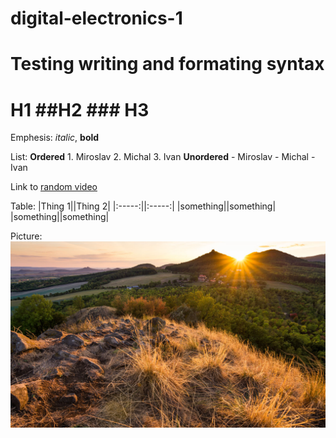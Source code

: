 # digital-electronics-1

# Testing writing and formating syntax
# H1 ##H2 ### H3

Emphesis: *italic*, **bold**

List: **Ordered**
        1. Miroslav
        2. Michal
        3. Ivan
      **Unordered**
        - Miroslav
        - Michal
        - Ivan

Link to [random video](https://www.youtube.com/watch?v=w0AOGeqOnFY)

Table:
|Thing 1||Thing 2|
|:-----:||:-----:|
|something||something|
|something||something|

Picture:
![Picture](picture.jpg)
